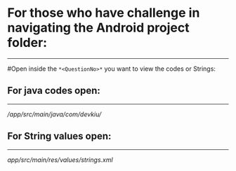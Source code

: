 # For those who have challenge in navigating the Android project folder:
--------------------------------------------------------------------
#Open inside the `*<QuestionNo>*` you want to view the codes or Strings:  


## For java codes open:
--------------------
*/app/src/main/java/com/devkiu/<question>*  

  
## For String values open:
-----------------------
*app/src/main/res/values/strings.xml*

